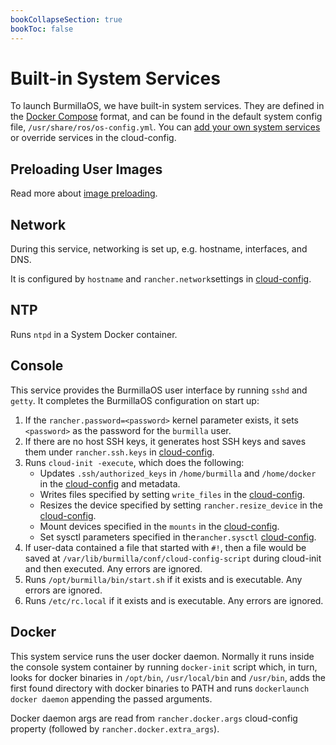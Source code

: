 ```yaml
---
bookCollapseSection: true
bookToc: false
---
```

# Built-in System Services

To launch BurmillaOS, we have built-in system services. They are defined in the [Docker Compose](https://docs.docker.com/compose/compose-file/) format, and can be found in the default system config file, `/usr/share/ros/os-config.yml`. You can [add your own system services](/docs/system-services/) or override services in the cloud-config.

## Preloading User Images

Read more about [image preloading](/docs/installation/boot-process/image-preloading).

## Network

During this service, networking is set up, e.g. hostname, interfaces, and DNS.

It is configured by `hostname` and `rancher.network`settings in [cloud-config](/docs/configuration/base/#cloud-config).

## NTP

Runs `ntpd` in a System Docker container.

## Console

This service provides the BurmillaOS user interface by running `sshd` and `getty`. It completes the BurmillaOS configuration on start up:

1. If the `rancher.password=<password>` kernel parameter exists, it sets `<password>` as the password for the `burmilla` user.
2. If there are no host SSH keys, it generates host SSH keys and saves them under `rancher.ssh.keys` in [cloud-config](/docs/configuration/base/#cloud-config).
3. Runs `cloud-init -execute`, which does the following:
   * Updates `.ssh/authorized_keys` in `/home/burmilla` and `/home/docker` in the [cloud-config](/docs/configuration/base/ssh-keys) and metadata.
   * Writes files specified by setting `write_files` in the [cloud-config](/docs/configuration/advanced/write-files).
   * Resizes the device specified by setting `rancher.resize_device` in the [cloud-config](/docs/configuration/advanced/resizing-device-partition).
   * Mount devices specified in the `mounts` in the [cloud-config](/docs/storage/additional-mounts).
   * Set sysctl parameters specified in  the`rancher.sysctl` [cloud-config](/docs/configuration/advanced/sysctl).
4. If user-data contained a file that started with `#!`, then a file would be saved at `/var/lib/burmilla/conf/cloud-config-script` during cloud-init and then executed. Any errors are ignored.
5. Runs `/opt/burmilla/bin/start.sh` if it exists and is executable. Any errors are ignored.
6. Runs `/etc/rc.local` if it exists and is executable. Any errors are ignored.

## Docker

This system service runs the user docker daemon. Normally it runs inside the console system container by running `docker-init` script which, in turn, looks for docker binaries in `/opt/bin`, `/usr/local/bin` and `/usr/bin`, adds the first found directory with docker binaries to PATH and runs `dockerlaunch docker daemon` appending the passed arguments.

Docker daemon args are read from `rancher.docker.args` cloud-config property (followed by `rancher.docker.extra_args`).
